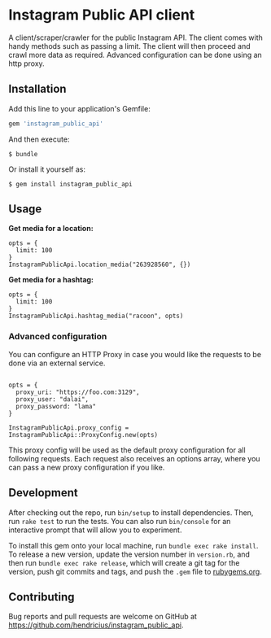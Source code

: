 # Instagram Public API client

A client/scraper/crawler for the public Instagram API. The client comes with handy methods such as passing a limit. The client will then proceed and crawl more data as required. Advanced configuration can be done using an http proxy.


## Installation

Add this line to your application's Gemfile:

```ruby
gem 'instagram_public_api'
```

And then execute:

    $ bundle

Or install it yourself as:

    $ gem install instagram_public_api

## Usage

**Get media for a location:**

```
opts = {
  limit: 100
}
InstagramPublicApi.location_media("263928560", {})
```

**Get media for a hashtag:**

```
opts = {
  limit: 100
}
InstagramPublicApi.hashtag_media("racoon", opts)
```


### Advanced configuration

You can configure an HTTP Proxy in case you would like the requests to be done via an external service.


```

opts = {
  proxy_uri: "https://foo.com:3129",
  proxy_user: "dalai",
  proxy_password: "lama" 
}

InstagramPublicApi.proxy_config = InstagramPublicApi::ProxyConfig.new(opts)

```

This proxy config will be used as the default proxy configuration for all following requests. Each request also receives an options array, where you can pass a new proxy configuration if you like.



## Development

After checking out the repo, run `bin/setup` to install dependencies. Then, run `rake test` to run the tests. You can also run `bin/console` for an interactive prompt that will allow you to experiment.

To install this gem onto your local machine, run `bundle exec rake install`. To release a new version, update the version number in `version.rb`, and then run `bundle exec rake release`, which will create a git tag for the version, push git commits and tags, and push the `.gem` file to [rubygems.org](https://rubygems.org).

## Contributing

Bug reports and pull requests are welcome on GitHub at https://github.com/hendricius/instagram_public_api.
